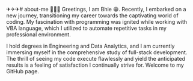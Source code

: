 ✈✈✈# about-me 🚀🚀🚀
Greetings, I am Bhie 😁. Recently, I embarked on a new journey, transitioning my career towards the captivating world of coding. My fascination with programming was ignited while working with VBA language, which I utilized to automate repetitive tasks in my professional environment.

I hold degrees in Engineering and Data Analytics, and I am currently immersing myself in the comprehensive study of full-stack development. The thrill of seeing my code execute flawlessly and yield the anticipated results is a feeling of satisfaction I continually strive for. Welcome to my GitHub page.
